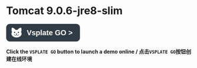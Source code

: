# Tomcat 9.0.6-jre8-slim

<a href="https://www.vsplate.com/?docker-compose=https://github.com/vsplate/dcenvs/tomcat/9.0.6-jre8-slim"><img alt="VSPLATE GO" src="https://raw.githubusercontent.com/vsplate/images/master/vsgo_btn.png" width="200px"></a>

**Click the `VSPLATE GO` button to launch a demo online / 点击`VSPLATE GO`按钮创建在线环境**